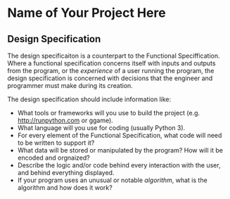 # Name of Your Project Here

## Design Specification

The design specificaiton is a counterpart to the Functional Speciffication. Where a functional specification concerns itself
with inputs and outputs from the program, or the *experience* of a user running the program, the design specification is concerned with decisions that the engineer and programmer must make during its creation.

The design specification should include information like:

* What tools or frameworks will you use to build the project (e.g. http://runpython.com or ggame).
* What language will you use for coding (usually Python 3).
* For every element of the Functional Specification, what code will need to be written to support it?
* What data will be stored or manipulated by the program? How will it be encoded and orgnaized?
* Describe the logic and/or code behind every interaction with the user, and behind everything displayed.
* If your program uses an unusual or notable *algorithm*, what is the algorithm and how does it work?
